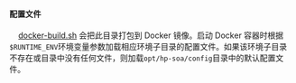 #### 配置文件
&nbsp;&nbsp;&nbsp;&nbsp;[docker-build.sh](../../../docker-build.sh) 会把此目录打包到 Docker 镜像。启动 Docker 容器时根据`$RUNTIME_ENV`环境变量参数加载相应环境子目录的配置文件。如果该环境子目录不存在或目录中没有任何文件，则加载`opt/hp-soa/config`目录中的默认配置文件。